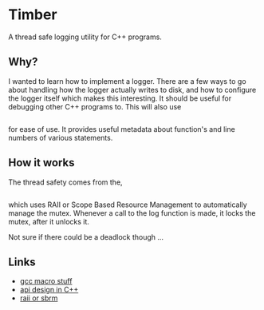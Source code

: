 # Timber #
A thread safe logging utility for C++ programs. 

## Why? ##
I wanted to learn how to implement a logger. There are a few ways to go 
about handling how the logger actually writes to disk, and how to configure
the logger itself which makes this interesting. It should be useful for debugging
other C++ programs to. This will also use 

```cpp std::source_location
```
for ease of use. It provides useful metadata about function's and line numbers of various
statements.

## How it works ##
The thread safety comes from the, 
```cpp std::lock_guard 
```
which uses RAII or Scope Based Resource Management to automatically manage the mutex. Whenever a call to the log 
function is made, it locks the mutex, after it unlocks it. 

Not sure if there could be a deadlock though ...

## Links ##
- [gcc macro stuff](https://gcc.gnu.org/onlinedocs/cpp/Standard-Predefined-Macros.html)
- [api design in C++](https://youtube.com/watch?v=zL-vn_pGGgY) 
- [raii or sbrm]()

